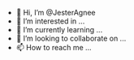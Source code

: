 - 👋 Hi, I’m @JesterAgnee
- 👀 I’m interested in ...
- 🌱 I’m currently learning ...
- 💞️ I’m looking to collaborate on ...
- 📫 How to reach me ...

<!---
JesterAgnee/JesterAgnee is a ✨ special ✨ repository because its `README.md` (this file) appears on your GitHub profile.
You can click the Preview link to take a look at your changes.
--->

